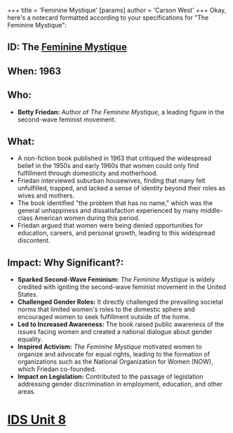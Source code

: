 +++
 title = 'Feminine Mystique'
[params]
	author = 'Carson West'
+++
Okay, here's a notecard formatted according to your specifications for "The Feminine Mystique":

## ID: The [Feminine Mystique](./../feminine-mystique/) 
## When: 1963

## Who:
*   **Betty Friedan:** Author of *The Feminine Mystique*, a leading figure in the second-wave feminist movement.

## What:
*   A non-fiction book published in 1963 that critiqued the widespread belief in the 1950s and early 1960s that women could only find fulfillment through domesticity and motherhood.
*   Friedan interviewed suburban housewives, finding that many felt unfulfilled, trapped, and lacked a sense of identity beyond their roles as wives and mothers.
*   The book identified "the problem that has no name," which was the general unhappiness and dissatisfaction experienced by many middle-class American women during this period.
*   Friedan argued that women were being denied opportunities for education, careers, and personal growth, leading to this widespread discontent.

## Impact: Why Significant?:
*   **Sparked Second-Wave Feminism:** *The Feminine Mystique* is widely credited with igniting the second-wave feminist movement in the United States.
*   **Challenged Gender Roles:**  It directly challenged the prevailing societal norms that limited women's roles to the domestic sphere and encouraged women to seek fulfillment outside of the home.
*   **Led to Increased Awareness:**  The book raised public awareness of the issues facing women and created a national dialogue about gender equality.
*   **Inspired Activism:**  *The Feminine Mystique* motivated women to organize and advocate for equal rights, leading to the formation of organizations such as the National Organization for Women (NOW), which Friedan co-founded.
*   **Impact on Legislation:** Contributed to the passage of legislation addressing gender discrimination in employment, education, and other areas.

# [IDS Unit 8](./../ids-unit-8/)